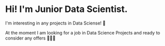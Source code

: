 # Hi! I'm Junior Data Scientist.
I'm interesting in any projects in Data Sciense! 🧮

At the moment I am looking for a job in Data Science Projects and ready to consider any offers 👩🏻‍💻


